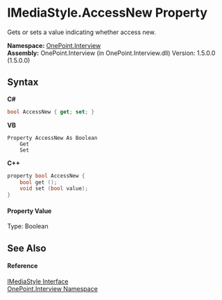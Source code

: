 # IMediaStyle.AccessNew Property 
 

Gets or sets a value indicating whether access new.

**Namespace:**&nbsp;<a href="N_OnePoint_Interview">OnePoint.Interview</a><br />**Assembly:**&nbsp;OnePoint.Interview (in OnePoint.Interview.dll) Version: 1.5.0.0 (1.5.0.0)

## Syntax

**C#**<br />
``` C#
bool AccessNew { get; set; }
```

**VB**<br />
``` VB
Property AccessNew As Boolean
	Get
	Set
```

**C++**<br />
``` C++
property bool AccessNew {
	bool get ();
	void set (bool value);
}
```


#### Property Value
Type: Boolean

## See Also


#### Reference
<a href="T_OnePoint_Interview_IMediaStyle">IMediaStyle Interface</a><br /><a href="N_OnePoint_Interview">OnePoint.Interview Namespace</a><br />